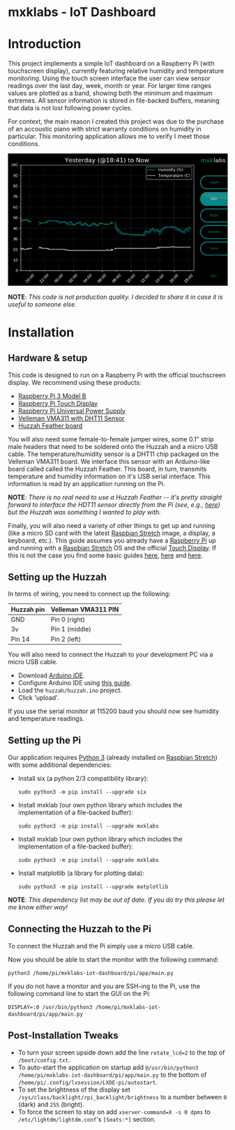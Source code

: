 mxklabs - IoT Dashboard
===============================

# Introduction

This project implements a simple IoT dashboard on a Raspberry Pi (with touchscreen display), currently featuring relative humidity and temperature monitoring. Using the touch screen interface the user can view sensor readings over the last day, week, month or year. For larger time ranges values are plotted as a band, showing both the minimum and maximum extremes. 
All sensor information is stored in file-backed buffers, meaning that data is not lost following power cycles.

For context, the main reason I created this project was due to the purchase of an accoustic piano with strict warranty conditions on humidity in particular. This monitoring application allows me to verify I meet those conditions.

![Screenshot](assets/screenshot.png)

**NOTE**: *This code is not production quality. I decided to share it in case it is useful to someone else.*

# Installation

## Hardware & setup

This code is designed to run on a Raspberry Pi with the official touchscreen
display. We recommend using these products:

* [Raspberry Pi 3 Model B](https://www.raspberrypi.org/products/raspberry-pi-3-model-b/)
* [Raspberry Pi Touch Display](https://www.raspberrypi.org/products/raspberry-pi-touch-display/)
* [Raspberry Pi Universal Power Supply](https://www.raspberrypi.org/products/raspberry-pi-universal-power-supply/)
* [Velleman VMA311 with DHT11 Sensor](https://www.velleman.eu/downloads/29/vma311_a4v01.pdf)
* [Huzzah Feather board](https://www.adafruit.com/product/2821)

You will also need some female-to-female jumper wires, some 0.1" strip male headers that need to be soldered onto the Huzzah and a micro USB cable. The temperature/humidity sensor is a DHT11 chip packaged on the Velleman VMA311 board. We interface this sensor with an Arduino-like board called called the Huzzah Feather. This board, in turn, transmits temperature and humidity information on it's USB serial interface. This information is read by an application running on the Pi.

**NOTE**: *There is no real need to use a Huzzah Feather -- it's pretty straight forward to interface the HDT11 sensor directly from the Pi (see, e.g., [here](http://www.circuitbasics.com/how-to-set-up-the-dht11-humidity-sensor-on-the-raspberry-pi/)) but the Huzzah was something I wanted to play with.*

Finally, you will also need a variety of other things to get up and running (like a
micro SD card with the latest [Raspbian Stretch](https://www.raspberrypi.org/downloads/raspbian/)
image, a display, a keyboard, etc.). This guide assumes you already have a
[Raspberry Pi](https://www.raspberrypi.org/products/raspberry-pi-3-model-b/)
up and running with a [Raspbian Stretch](https://www.raspberrypi.org/downloads/raspbian/)
OS and the official [Touch Display](https://www.raspberrypi.org/products/raspberry-pi-touch-display/).
If this is not the case you find some basic guides
[here](https://www.imore.com/how-get-started-using-raspberry-pi),
[here](https://www.digikey.com/en/maker/blogs/raspberry-pi-3-how-to-configure-wi-fi-and-bluetooth/03fcd2a252914350938d8c5471cf3b63) and
[here](https://thepihut.com/blogs/raspberry-pi-tutorials/45295044-raspberry-pi-7-touch-screen-assembly-guide).

## Setting up the Huzzah

In terms of wiring, you need to connect up the following:

| Huzzah pin    | Velleman VMA311 PIN |
| ------------- | ------------------- |
| GND           | Pin 0 (right)       |
| 3v            | Pin 1 (middle)      |
| Pin 14        | Pin 2 (left)        |

You will also need to connect the Huzzah to your development PC via a micro USB cable. 

* Download [Arduino IDE](https://www.arduino.cc/en/main/software).
* Configure Arduino IDE using [this guide](https://randomnerdtutorials.com/how-to-install-esp8266-board-arduino-ide/).
* Load the `huzzah/huzzah.ino` project.
* Click 'upload'.

If you use the serial monitor at 115200 baud you should now see humidity and temperature readings.

## Setting up the Pi

Our application requires [Python 3](https://www.python.org/downloads/) (already
installed on [Raspbian Stretch](https://www.raspberrypi.org/downloads/raspbian/))
with some additional dependencies:

* Install six (a python 2/3 compatibility library):

   ```
   sudo python3 -m pip install --upgrade six
   ```

* Install mxklab (our own python library which includes the implementation of a file-backed buffer):

   ```
   sudo python3 -m pip install --upgrade mxklabs
   ```

* Install mxklab (our own python library which includes the implementation of a file-backed buffer):

   ```
   sudo python3 -m pip install --upgrade mxklabs
   ```
   
* Install matplotlib (a library for plotting data):

   ```
   sudo python3 -m pip install --upgrade matplotlib
   ```

**NOTE**: *This dependency list may be out of date. If you do try this please let me know either way!*

## Connecting the Huzzah to the Pi

To connect the Huzzah and the Pi simply use a micro USB cable.

Now you should be able to start the monitor with the following command:

```
python3 /home/pi/mxklabs-iot-dashboard/pi/app/main.py
```

If you do not have a monitor and you are SSH-ing to the Pi, use the following command line to start the GUI on the Pi:

```
DISPLAY=:0 /usr/bin/python3 /home/pi/mxklabs-iot-dashboard/pi/app/main.py
```

## Post-Installation Tweaks

* To turn your screen upside down add the line `rotate_lcd=2` to the top of `/boot/config.txt`.
* To auto-start the application on startup add `@/usr/bin/python3 /home/pi/mxklabs-iot-dashboard/pi/app/main.py`
to the bottom of `/home/pi/.config/lxsession/LXDE-pi/autostart`.
* To set the brightness of the display set `/sys/class/backlight/rpi_backlight/brightness`
to a number between `0` (dark) and `255` (bright).
* To force the screen to stay on add `xserver-command=X -s 0 dpms` to `/etc/lightdm/lightdm.conf`'s
`[Seats:*]` section.
